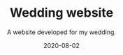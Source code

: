 ---
slug: "/components/sections/Portfolio/Portfolio"
date: "2020-08-02"
title: "Wedding website"
subtitle: "A website developed for my wedding."
company: "The Gigers"
description: "The website was developed for my wedding. It allowed users to view information about the wedding, submit their RSVP, and view our registries."
mainImage: "./images/wedding-main.png"
images:
    - ./images/wedding-main.png

tech:
    - Wordpress
    - CSS
    - HTML
    - JavaScript
github: null
website: null
---